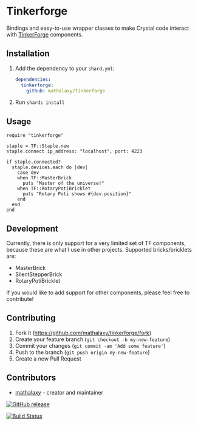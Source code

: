 # Tinkerforge

Bindings and easy-to-use wrapper classes to make Crystal code interact with [TinkerForge](https://www.tinkerforge.com/) components.

## Installation

1. Add the dependency to your `shard.yml`:

   ```yaml
   dependencies:
     tinkerforge:
       github: mathalaxy/tinkerforge
   ```

2. Run `shards install`

## Usage

```crystal
require "tinkerforge"

staple = TF::Staple.new
staple.connect ip_address: "localhost", port: 4223

if staple.connected?
  staple.devices.each do |dev|
    case dev
    when TF::MasterBrick
      puts "Master of the universe!"
    when TF::RotaryPotiBricklet
      puts "Rotary Poti shows #{dev.position}"
    end
  end
end
```

## Development

Currently, there is only support for a very limited set of TF components, because these are what I use in other projects. Supported bricks/bricklets are:

- MasterBrick
- SilentStepperBrick
- RotaryPotiBricklet

If you would like to add support for other components, please feel free to contribute!

## Contributing

1. Fork it (<https://github.com/mathalaxy/tinkerforge/fork>)
2. Create your feature branch (`git checkout -b my-new-feature`)
3. Commit your changes (`git commit -am 'Add some feature'`)
4. Push to the branch (`git push origin my-new-feature`)
5. Create a new Pull Request

## Contributors

- [mathalaxy](https://github.com/mathalaxy) - creator and maintainer


[![GitHub release](https://img.shields.io/github/release/mathalaxy/tinkerforge.svg)](https://github.com/mathalaxy/tinkerforge/releases)

[![Build Status](https://travis-ci.org/mathalaxy/tinkerforge.svg?branch=master)](https://travis-ci.org/mathalaxy/tinkerforge)
